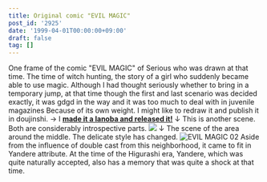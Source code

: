 ```yaml
---
title: Original comic "EVIL MAGIC"
post_id: '2925'
date: '1999-04-01T00:00:00+09:00'
draft: false
tag: []
---
```


One frame of the comic "EVIL MAGIC" of Serious who was drawn at that time. The time of witch hunting, the story of a girl who suddenly became able to use magic. Although I had thought seriously whether to bring in a temporary jump, at that time though the first and last scenario was decided exactly, it was gdgd in the way and it was too much to deal with in juvenile magazines Because of its own weight. I might like to redraw it and publish it in doujinshi. → I **[made it a lanoba and released it!](/evilmagic)** ↓ This is another scene. Both are considerably introspective parts. ![](/wp-content/uploads/2015/05/EVIL-MAGIC01-1024x871.jpg) ↓ The scene of the area around the middle. The delicate style has changed. ![EVIL MAGIC 02](/wp-content/uploads/2015/05/EVIL-MAGIC02-300x263.jpg) Aside from the influence of double cast from this neighborhood, it came to fit in Yandere attribute. At the time of the Higurashi era, Yandere, which was quite naturally accepted, also has a memory that was quite a shock at that time.
